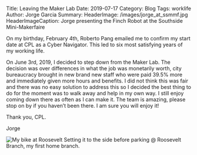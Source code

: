 Title: Leaving the Maker Lab
Date: 2019-07-17
Category: Blog
Tags: worklife
Author: Jorge Garcia
Summary: 
HeaderImage: /images/jorge_at_ssmmf.jpg
HeaderImageCaption: Jorge presenting the Finch Robot at the Southside Mini-Makerfaire

On my birthday, February 4th, Roberto Pang emailed me to confirm my start date at CPL as a Cyber Navigator. This led to six most satisfying years of my working life.


On June 3rd, 2019, I decided to step down from the Maker Lab. The decision was over differences in what the job was monetarily worth, city bureaucracy brought in new brand new staff who were paid 39.5% more and immediately given more hours and benefits. I did not think this was fair and there was no easy solution to address this so I decided the best thing to do for the moment was to walk away and help in my own way. I still enjoy coming down there as often as I can make it. The team is amazing, please stop on by if you haven’t been there. I am sure you will enjoy it!

Thank you, CPL.

Jorge

![My bike at Roosevelt]({static}/images/bike_at_roosevelt.jpg)
<span class="caption">Setting it to the side before parking @ Roosevelt Branch, my first home branch.<span>

